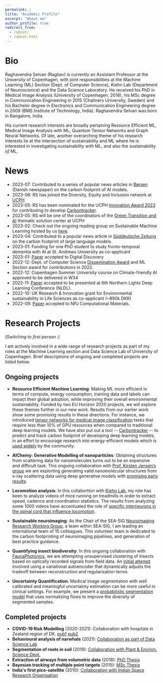 ```yaml
---
permalink: /
title: "Academic Profile"
excerpt: "About me"
author_profile: true
redirect_from: 
  - /about/
  - /about.html
---
```

Bio 
======

Raghavendra Selvan (Raghav) is currently an Assistant Professor at the University of Copenhagen, with joint responsibilities at the Machine Learning (ML) Section (Dept. of Computer Science), Kiehn Lab (Department of Neuroscience) and the Data Science Laboratory. He received his PhD in Medical Image Analysis (University of Copenhagen, 2018), his MSc degree in Communication Engineering in 2015 (Chalmers University, Sweden) and his Bachelor degree in Electronics and Communication Engineering degree in 2009 (BMS Institute of Technology, India). Raghavendra Selvan was born in Bangalore, India.

His current research interests are broadly pertaining Resource Efficient ML, Medical Image Analysis with ML, Quantum Tensor Networks and Graph Neural Networks. Of late, another overarching theme of his research interests lie at the intersection of sustainability and ML where he is interested in investigating sustainability _with_ ML, and also the sustainability _of_ ML.


News
====== 
* 2023-07: Contributed to a series of popular news articles in [Børsen](https://borsen.dk/nyheder/baeredygtig/eksperter-ukendte-aftryk-kan-give-problemer-i-klimaafrapporteringen) (Danish newspaper) on the carbon footprint of AI models.
* 2023-06: RS has joined the Diversity, Equity and Inclusion network at [UCPH](https://about.ku.dk/profile-history/diversity/)
* 2023-05: RS has been nominated for the UCPH [Innovation Award 2023](https://aarsfest.ku.dk/english/2023/nominated-for-this-years-awards/) for contributing to develop [Carbontracker](https://github.com/lfwa/carbontracker/).
* 2023-05: RS will be one of the coordinators of the [Green Transition and AI](https://greensolutions.ku.dk/thematic-solutions/) thematic solution center at UCPH
* 2023-02: Check out the ongoing reading group on Sustainable Machine Learning hosted by us [here](https://github.com/raghavian/SustainML).
* 2023-04: Contributed to a popular news article in [Süddeutsche Zeitung](https://www.sueddeutsche.de/wissen/chat-gpt-energieverbrauch-ki-1.5780744) on the carbon footprint of large language models.
* 2023-01: Funding for one PhD student to study fronto-temporal dementia with AI at St. Andrews University as co-applicant
* 2023-01: [Paper](https://pubs.rsc.org/en/content/articlehtml/2022/dd/d2dd00086e) accepted to Digital Discovery 
* 2022-12: Dept. of Computer Science [Dissemination Award](images/dissemination.jpg) and ML Section award for contributions in 2022.
* 2022-12: Copenhagen Summer University course on Climate-friendly AI approved to be delivered in W34
* 2022-11: [Paper](https://arxiv.org/abs/2208.10779) accepted to be presented at 6th Northern Lights Deep Learning Conference (NLDL).
* 2022-10: UK Research & Innovation grant for Environmental sustainability in Life Sciences as co-applicant (~890k DKK)
* 2022-09: [Paper](https://chemrxiv.org/engage/chemrxiv/article-details/6263f48f5b900913a0195c4f) accepted to NPJ Computational Materials. 

<!-- 
* 2022-08: Affiliate Member of the Pionner Centre for Artificial Intelligence, Denmark ([P1](https://www.aicentre.dk/))
* 2022-08: [Paper](https://arxiv.org/abs/2203.02202) accepted with an oral presentation at the 25th International Conference on Medical Image Computing and Computer Assisted Intervention (MICCAI).
* 2022-07: [Paper](https://arxiv.org/abs/2207.09740) accepted to be presented at the Workshop on Deep Generative Models at 25th International Conference on Medical Image Computing and Computer Assisted Intervention (MICCAI).

* 2022-07: EU Horizon 2020 project on developing resource efficient big data pipelines funded as work package leader (2.4M DKK)
* 2022-07: EU Horizon 2020 project on low resource ML methods funded as work package leader (4.3M DKK)
* 2022-07: Interview excerpt on energy efficient Machine Learning in [MIT Technology Review](https://www.technologyreview.com/2022/07/06/1055458/ai-research-emissions-energy-efficient/)
* 2022-02: [Paper](https://openreview.net/forum?id=swvVpnzro9q) accepted to be presented at the 5th International Conference on Medical Imaging with Deep Learning (MIDL). 
* 2022-02: [Paper](https://openreview.net/forum?id=rRGzrXChq0F) accepted to be presented at International Workshop on Biomedical Image Registration. 
* 2022-02: [Paper](https://arxiv.org/abs/2109.07138) accepted to the Journal of Machine Learning for Biomedical Imaging
* 2022-02: [Paper](https://arxiv.org/abs/2102.05526) accepted to Journal of Ecological Informatics. [Press coverage](https://videnskab.dk/teknologi-innovation/ny-dansk-opfindelse-insekters-vingeslag-kan-bruges-til-at-overvaage)

* 2022-02: Biodiversity Quantification project funded as PI; [AI-Denmark](https://aidenmark.dk/) funding (100k DKK)
* 2021-07: [Paper](https://www.nature.com/articles/s41598-021-95364-1) accepted to Nature Scientific Reports
* 2021-06: [AI Chemy](https://doi.org/10.26434/chemrxiv.12662222.v1) project funded as co-applicant; UCPH funding (3.4M DKK)
* 2021-06: [Paper](https://www.nature.com/articles/s41467-021-23224-7) published in Nature Communications; Collaboration with [Kiehn Lab](https://in.ku.dk/research/kiehn-lab/)
* 2021-05: Two short papers accepted to be presented at MIDL-2021 [[1](https://openreview.net/forum?id=PLSdnHPx-W6)][[2](https://openreview.net/forum?id=1TPRpNyyj2L)]
* 2021-04: Started as Chair of [Neuroimaging Research Pipelines workgroup](https://neuropipelines.github.io/) as part of the OHBM Sustainability and environmental action [special interest group](https://ohbm-environment.org/working-groups/).
* 2021-03: [Paper](https://www.melba-journal.org/article/21663-locally-orderless-tensor-networks-for-classifying-two-and-three-dimensional-medical-images) accepted to the Journal of Machine Learning for Biomedical Imaging
* Prof. Ole Kiehn, group leader of Kiehn Lab where I am half-time employed at, received [The Brain Prize-2022](https://lundbeckfonden.com/en/node/133)
* 2021-02: [Paper](https://arxiv.org/abs/2101.01992) accepted to the Journal of Ecological Informatics with [press release](https://di.ku.dk/english/news/2021/algorithm-reveals-the-mysterious-foraging-habits-of-narwhals/)
* 2021-09: Started a consultancy project with [FaunaPhotonics](https://www.faunaphotonics.com/) 
2021-02: [Paper](https://arxiv.org/abs/2102.06900) accepted to [IPMI-2021](http://ipmi2021.org/timetable/event/session-2-registration-2-2-2/) with an oral presentation
* 2020-11: [Carbontracker](https://arxiv.org/abs/2007.03051) receives media attention [[0](https://news.ku.dk/all_news/2020/11/students-develop-tool-to-predict-the-carbon-footprint-of-algorithms/)] [[1](https://videnskab.dk/teknologi-innovation/kunstig-intelligens-er-en-kaempe-klimasynder-men-unge-danskeres-nye-vaerktoej)] [[2](https://www.anthropocenemagazine.org/2020/11/time-to-talk-about-carbon-footprint-artificial-intelligence/)] [[3](https://www.theregister.com/2020/11/04/gpt3_carbon_footprint_estimate/)] [[4](https://jyllands-posten.dk/nyviden/ECE12533278/kunstig-intelligens-er-en-kaempe-klimasynder-men-nyt-dansk-vaerktoej-skal-hjaelpe/)]
* 2020-09: Started as Assistant Professor with joint responsibilities at the [Machine Learning Section](https://di.ku.dk/english/research/machine-learning/) (Dept. of Computer Science), [Kiehn Lab](https://in.ku.dk/research/kiehn-lab/) (Dept. of Neuroscience) and [Data Science Laboratory](https://datalab.science.ku.dk/) at University of Copenhagen -->
<!--* 2020-08: Featured in Computer Vision News with an [interview](https://rsipvision.com/ComputerVisionNews-2020August/24/) about our [MIDL paper](https://raghavian.github.io/publication/2020-01-01-Tensor-Networks-for-Medical-Image-Classification) -->
<!-- * 2020-07: Runner-up for the Best Paper Award at [MIDL-2020](https://2020.midl.io/papers/selvan20.html) -->
<!-- * 2019-01: Started as Post-doc at Dept. of Computer Science, University of Copenhagen -->
<!-- * 2018-11: Successfully defended my [PhD thesis](https://raghavian.github.io/publication/2018-01-01-Extraction-of-Airways) -->

Research Projects
======
*(Switching to first person :)*

I am actively involved in a wide range of research projects as part of my roles at the Machine Learning section and Data Science Lab of University of Copenhagen. Brief descriptions of ongoing and completed projects are listed below.

Ongoing projects 
---
* **Resource Efficient Machine Learning**:
Making ML more efficient in terms of compute, energy consumption, training data and labels can impact their global adoption, while improving their overall environmental sustainability. Funded by two EU Horizon 2020 projects, we will explore these themes further in our new work. Results from our earlier work show some promising results in these directions. For instance, we introduced [tensor networks for medical image classification](https://raghavian.github.io/publication/2020-01-01-Tensor-Networks-for-Medical-Image-Classification) tasks that require less than 10% of GPU resources when compared to traditional deep learning models. We have also put out a tool -- [Carbontracker](https://arxiv.org/abs/2007.03051) -- to predict and track carbon footprint of developing deep learning models, in an effort to encourage research into energy-efficient models which is [used widely](https://pepy.tech/project/carbontracker) by the community.

* **AIChemy: Generative Modelling of nanoparticles**: 
Obtaining structures from scattering data for nanomolecules turns out to be an expensive and difficult task. This ongoing collaboration with [Prof. Kirsten Jensen’s group](https://chem.ku.dk/ansatte/alle/?pure=en/persons/540779) we are explorting generating valid nanomolecular structures from x-ray scattering data using deep generative models with [promising early results](https://raghavian.github.io/publication/2020-07-characterisingAtomicStrucs).

* **Locomotion analysis**:
In this collabortion with [Kiehn Lab](https://in.ku.dk/research/ole-kiehn/), my role has been to analyze videos of mice running on treadmills in order to extract speed, cadence and coordination statistics. The results from analyzing some 1000 videos have accentuated the role of [specific interneurons in the spinal cord that influence locomotion](https://raghavian.github.io/publication/2020-01-01-Locomotor-deficits-in-ALS-mice-are-paralleled-by-loss-of-V1-interneuron-connections-onto-fast-motor-neurons).

* **Sustainable neuroimaging**:
As the Chair of the SEA-SIG [Neuroimaging Research Working Group](https://neuropipelines.github.io/), a team within SEA-SIG, I am leading an international team of 15 colleagues. This volunteer team is dedicated to the carbon footprinting of neuroimaging pipelines, and generation of best practice guidance. 

* **Quantifying insect biodiversity**: In this ongoing collaboration with [FaunaPhotonics](https://www.faunaphotonics.com/), we are attempting unsupervised clustering of insects based on optically recorded signals from field data. An [initial attempt](https://arxiv.org/abs/2102.05526) involved using a variational autoencoder that dynamically adjusts the tradeoff between reconstruction and regularisation terms.

* **Uncertainty Quantification**:
Medical image segmentation with well calibrated and meaningful uncertainty estimation can be more useful in clinical settings. For example, we present a [probabilistic segmentation model](https://raghavian.github.io/publication/2020-07-uqFlow) that uses normalizing flows to improve the diversity of segmented samples.

Completed projects
---
*  **COVID-19 Risk Modelling** (2020-2021): Collaboration with hospitals in Zealand region of DK. [pub1](https://raghavian.github.io/publication/2020-10-COVID) [pub2](https://raghavian.github.io/publication/2020-01-01-Lung-Segmentation-from-Chest-X-rays-using-Variational-Data-Imputation)
* **Behavioural analysis of narwhals** (2021): [Collaboration as part of Data Science Lab](https://arxiv.org/abs/2101.01992)
* **Segmentation of roots in soil** (2019): [Collaboration with Plant & Environ. Science Dept.](https://raghavian.github.io/publication/2019-01-01-Segmentation-of-roots-in-soil-with-U-Net)
* **Extraction of airways from volumetric data** (2018): [PhD Thesis](https://raghavian.github.io/publication/2018-01-01-Extraction-of-Airways)
* **Bayesian tracking of multiple point targets** (2015): [MSc Thesis](https://raghavian.github.io/publication/2015-01-01-Bayesian-tracking-EM)
* **India's first pico-satellite** (2010): [Collaboration with Indian Space Research Organisation](https://earth.esa.int/web/eoportal/satellite-missions/s/studsat-1)

<!-- * **COVID-19 Risk Modelling**: 
#As part of a collaboration with the hospitals in Zealand region of Denmark, we are modelling COVID-19 risk from [clinical](https://raghavian.github.io/publication/2020-10-COVID) and image data. I am contributing to the team focusing on [using chest X-rays](https://raghavian.github.io/publication/2020-01-01-Lung-Segmentation-from-Chest-X-rays-using-Variational-Data-Imputation) at admission to model risk of COVID-19.
-->

